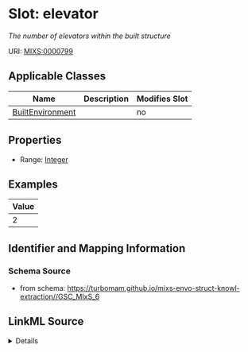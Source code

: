 # Slot: elevator


_The number of elevators within the built structure_



URI: [MIXS:0000799](https://w3id.org/mixs/0000799)



<!-- no inheritance hierarchy -->




## Applicable Classes

| Name | Description | Modifies Slot |
| --- | --- | --- |
[BuiltEnvironment](BuiltEnvironment.md) |  |  no  |







## Properties

* Range: [Integer](Integer.md)






## Examples

| Value |
| --- |
| 2 |

## Identifier and Mapping Information







### Schema Source


* from schema: https://turbomam.github.io/mixs-envo-struct-knowl-extraction//GSC_MIxS_6




## LinkML Source

<details>
```yaml
name: elevator
description: The number of elevators within the built structure
title: elevator count
notes:
- count
examples:
- value: '2'
from_schema: https://turbomam.github.io/mixs-envo-struct-knowl-extraction//GSC_MIxS_6
rank: 1000
slot_uri: MIXS:0000799
multivalued: false
alias: elevator
domain_of:
- BuiltEnvironment
range: integer
required: false
recommended: false

```
</details>